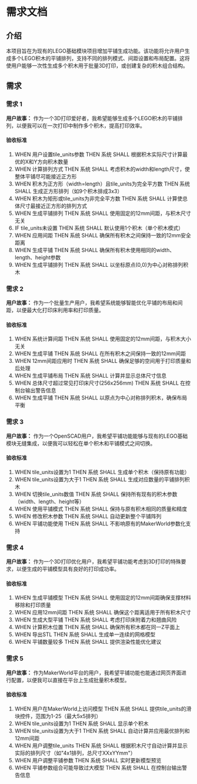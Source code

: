 # 需求文档

## 介绍

本项目旨在为现有的LEGO基础模块项目增加平铺生成功能。该功能将允许用户生成多个LEGO积木的平铺排列，支持不同的排列模式、间距设置和布局配置。这将使用户能够一次性生成多个积木用于批量3D打印，或创建复杂的积木组合结构。

## 需求

### 需求 1

**用户故事：** 作为一个3D打印爱好者，我希望能够生成多个LEGO积木的平铺排列，以便我可以在一次打印中制作多个积木，提高打印效率。

#### 验收标准

1. WHEN 用户设置tile_units参数 THEN 系统 SHALL 根据积木实际尺寸计算最优的X和Y方向积木数量
2. WHEN 计算排列方式 THEN 系统 SHALL 考虑积木的width和length尺寸，使整体平铺尽可能接近正方形
3. WHEN 积木为正方形（width=length）且tile_units为完全平方数 THEN 系统 SHALL 生成正方形排列（如9个积木排成3x3）
4. WHEN 积木为矩形或tile_units为非完全平方数 THEN 系统 SHALL 计算使总体尺寸最接近正方形的排列方式
5. WHEN 生成平铺排列 THEN 系统 SHALL 使用固定的12mm间距，与积木尺寸无关
6. IF tile_units未设置 THEN 系统 SHALL 默认使用1个积木（单个积木模式）
7. WHEN 应用间距 THEN 系统 SHALL 确保所有积木之间保持一致的12mm安全距离
8. WHEN 生成平铺 THEN 系统 SHALL 确保所有积木使用相同的width、length、height参数
9. WHEN 生成平铺排列 THEN 系统 SHALL 以坐标原点(0,0)为中心对称排列积木

### 需求 2

**用户故事：** 作为一个批量生产用户，我希望系统能够智能优化平铺的布局和间距，以便最大化打印床利用率和打印质量。

#### 验收标准

1. WHEN 系统计算间距 THEN 系统 SHALL 使用固定的12mm间距，与积木大小无关
2. WHEN 生成平铺 THEN 系统 SHALL 在所有积木之间保持一致的12mm间距
3. WHEN 12mm间距应用时 THEN 系统 SHALL 确保足够的空间用于打印质量和后处理
4. WHEN 生成平铺布局 THEN 系统 SHALL 计算并显示总体尺寸信息
5. WHEN 总体尺寸超过常见打印床尺寸(256x256mm) THEN 系统 SHALL 在控制台输出警告信息
6. WHEN 生成平铺 THEN 系统 SHALL 以原点为中心对称排列积木，确保布局平衡

### 需求 3

**用户故事：** 作为一个OpenSCAD用户，我希望平铺功能能够与现有的LEGO基础模块无缝集成，以便我可以轻松在单个积木和平铺模式之间切换。

#### 验收标准

1. WHEN tile_units设置为1 THEN 系统 SHALL 生成单个积木（保持原有功能）
2. WHEN tile_units设置为大于1 THEN 系统 SHALL 生成对应数量的平铺排列积木
3. WHEN 切换tile_units数值 THEN 系统 SHALL 保持所有现有的积木参数（width、length、height等）
4. WHEN 使用平铺模式 THEN 系统 SHALL 保持与原有积木相同的质量和精度
5. WHEN 修改积木参数 THEN 系统 SHALL 自动更新整个平铺阵列
6. WHEN 平铺功能使用 THEN 系统 SHALL 不影响原有的MakerWorld参数化支持

### 需求 4

**用户故事：** 作为一个3D打印优化用户，我希望平铺功能考虑到3D打印的特殊要求，以便生成的平铺模型具有良好的打印成功率。

#### 验收标准

1. WHEN 生成平铺模型 THEN 系统 SHALL 使用固定的12mm间距确保支撑材料移除和打印质量
2. WHEN 应用12mm间距 THEN 系统 SHALL 确保这个距离适用于所有积木尺寸
3. WHEN 生成大型平铺 THEN 系统 SHALL 考虑打印床附着力和翘曲风险
4. WHEN 计算积木位置 THEN 系统 SHALL 确保所有积木都在同一Z平面上
5. WHEN 导出STL THEN 系统 SHALL 生成单一连续的网格模型
6. WHEN 平铺数量较多 THEN 系统 SHALL 提供渲染性能优化建议

### 需求 5

**用户故事：** 作为MakerWorld平台的用户，我希望平铺功能也能通过网页界面进行配置，以便我可以直接在平台上生成批量积木模型。

#### 验收标准

1. WHEN 用户在MakerWorld上访问模型 THEN 系统 SHALL 提供tile_units的滑块控件，范围为1-25（最大5x5排列）
2. WHEN tile_units设置为1 THEN 系统 SHALL 显示单个积木
3. WHEN tile_units设置为大于1 THEN 系统 SHALL 自动计算并应用最优排列和12mm间距
4. WHEN 用户调整tile_units THEN 系统 SHALL 根据积木尺寸自动计算并显示实际的排列尺寸（如"4x1排列，总尺寸XXxYYmm"）
5. WHEN 用户调整平铺参数 THEN 系统 SHALL 实时更新模型预览
6. WHEN 平铺参数组合可能导致过大模型 THEN 系统 SHALL 在控制台输出警告信息